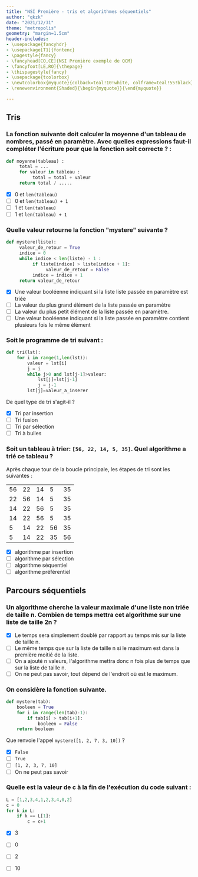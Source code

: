 ```yaml
---
title: "NSI Première - tris et algorithmes séquentiels"
author: "qkzk"
date: "2021/12/31"
theme: "metropolis"
geometry: "margin=1.5cm"
header-includes:
- \usepackage{fancyhdr}
- \usepackage[T1]{fontenc}
- \pagestyle{fancy}
- \fancyhead[CO,CE]{NSI Première exemple de QCM}
- \fancyfoot[LE,RO]{\thepage}
- \thispagestyle{fancy}
- \usepackage{tcolorbox}
- \newtcolorbox{myquote}{colback=teal!10!white, colframe=teal!55!black}
- \renewenvironment{Shaded}{\begin{myquote}}{\end{myquote}}

---
```



## Tris 

### La fonction suivante doit calculer la moyenne d'un tableau de nombres, passé en paramètre. Avec quelles expressions faut-il compléter l'écriture pour que la fonction soit correcte ? :

```python
def moyenne(tableau) :
     total = ...
     for valeur in tableau :
          total = total + valeur
     return total / .....
```

- [x] 0 et `len(tableau)`
- [ ] 0 et `len(tableau) + 1`
- [ ] 1 et `len(tableau)`
- [ ] 1 et `len(tableau) + 1`

### Quelle valeur retourne la fonction "mystere" suivante ?

```python
def mystere(liste):
     valeur_de_retour = True
     indice = 0
     while indice < len(liste) - 1 :
          if liste[indice] > liste[indice + 1]:
               valeur_de_retour = False
          indice = indice + 1
     return valeur_de_retour
```

- [x] Une valeur booléenne indiquant si la liste liste passée en paramètre est triée
- [ ] La valeur du plus grand élément de la liste passée en paramètre
- [ ] La valeur du plus petit élément de la liste passée en paramètre.
- [ ] Une valeur booléenne indiquant si la liste passée en paramètre contient plusieurs fois le même élément

### Soit le programme de tri suivant :

```python
def tri(lst):
    for i in range(1,len(lst)):
        valeur = lst[i]
        j = i
        while j>0 and lst[j-1]>valeur:
            lst[j]=lst[j-1]
            j = j-1
        lst[j]=valeur_a_inserer
```

De quel type de tri s'agit-il ?

- [x] Tri par insertion
- [ ] Tri fusion
- [ ] Tri par sélection
- [ ] Tri à bulles

### Soit un tableau à trier: `[56, 22, 14, 5, 35]`. Quel algorithme a trié ce tableau ?

Après chaque tour de la boucle principale, les étapes de tri sont les suivantes  :

|    |    |    |    |    |
|----|----|----|----|----|
| 56 | 22 | 14 | 5  | 35 |
| 22 | 56 | 14 | 5  | 35 |
| 14 | 22 | 56 | 5  | 35 |
| 14 | 22 | 56 | 5  | 35 |
| 5  | 14 | 22 | 56 | 35 |
| 5  | 14 | 22 | 35 | 56 |



- [x] algorithme par insertion
- [ ] algorithme par sélection
- [ ] algorithme séquentiel
- [ ] algorithme préférentiel

## Parcours séquentiels

### Un algorithme cherche la valeur maximale d'une liste non triée de taille n. Combien de temps mettra cet algorithme sur une liste de taille 2n ?

- [x] Le temps sera simplement doublé par rapport au temps mis sur la liste de taille n.
- [ ] Le même temps que sur la liste de taille n si le maximum est dans la première moitié de la liste.
- [ ] On a ajouté n valeurs, l'algorithme mettra donc n fois plus de temps que sur la liste de taille n.
- [ ] On ne peut pas savoir, tout dépend de l'endroit où est le maximum.

### On considère la fonction suivante.

```python
def mystere(tab):
    booleen = True
    for i in range(len(tab)-1):
        if tab[i] > tab[i+1]:
            booleen = False
    return booleen
```

Que renvoie l'appel `mystere([1, 2, 7, 3, 10])` ?


- [x] `False`
- [ ] `True`
- [ ] `[1, 2, 3, 7, 10]`
- [ ] On ne peut pas savoir

### Quelle est la valeur de c à la fin de l'exécution du code suivant :

```python
L = [1,2,3,4,1,2,3,4,0,2]
c = 0
for k in L:
    if k == L[1]:
        c = c+1
```

- [x] 3
- [ ] 0
- [ ] 2
- [ ] 10



